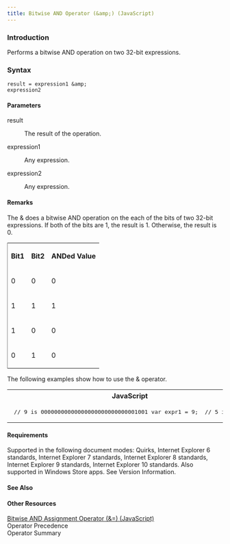 ```yaml
---
title: Bitwise AND Operator (&amp;) (JavaScript)
---
```


### Introduction 

 Performs a bitwise AND operation on two 32-bit expressions.

### Syntax 

```
result = expression1 &amp; 
expression2
```

#### Parameters 

<div id="sectionSection0" class="section" name="collapseableSection" style="" expanded="true">
  <dl class="authored">
    <dt>
      <span class="parameter" sdata="paramReference" xmlns:util="util">result</span>
    </dt>
    <dd>
      <p xmlns:util="util">
        The result of the operation.
      </p>
    </dd>
    <dt>
      <span class="parameter" sdata="paramReference" xmlns:util="util">expression1</span>
    </dt>
    <dd>
      <p xmlns:util="util">
        Any expression.
      </p>
    </dd>
    <dt>
      <span class="parameter" sdata="paramReference" xmlns:util="util">expression2</span>
    </dt>
    <dd>
      <p xmlns:util="util">
        Any expression.
      </p>
    </dd>
  </dl>
</div>

#### Remarks 

<div id="languageReferenceRemarksSection" class="section" name="collapseableSection" style="">
  <p xmlns:util="util">
    The <span sdata="langKeyword" value="&amp;"><span class="keyword">&amp;</span></span> does a bitwise AND operation on the each of the bits of two 32-bit expressions. If both of the bits are 1,
    the result is 1. Otherwise, the result is 0.
  </p>
  <div class="caption"></div>
  <div class="tableSection">
    <table width="50%" cellspacing="2" cellpadding="5" frame="lhs">
      <tr>
        <th>
          <p xmlns:util="util">
            Bit1
          </p>
        </th>
        <th>
          <p xmlns:util="util">
            Bit2
          </p>
        </th>
        <th>
          <p xmlns:util="util">
            ANDed Value
          </p>
        </th>
      </tr>
      <tr>
        <td>
          <p xmlns:util="util">
            0
          </p>
        </td>
        <td>
          <p xmlns:util="util">
            0
          </p>
        </td>
        <td>
          <p xmlns:util="util">
            0
          </p>
        </td>
      </tr>
      <tr>
        <td>
          <p xmlns:util="util">
            1
          </p>
        </td>
        <td>
          <p xmlns:util="util">
            1
          </p>
        </td>
        <td>
          <p xmlns:util="util">
            1
          </p>
        </td>
      </tr>
      <tr>
        <td>
          <p xmlns:util="util">
            1
          </p>
        </td>
        <td>
          <p xmlns:util="util">
            0
          </p>
        </td>
        <td>
          <p xmlns:util="util">
            0
          </p>
        </td>
      </tr>
      <tr>
        <td>
          <p xmlns:util="util">
            0
          </p>
        </td>
        <td>
          <p xmlns:util="util">
            1
          </p>
        </td>
        <td>
          <p xmlns:util="util">
            0
          </p>
        </td>
      </tr>
    </table>
  </div>
  <p xmlns:util="util">
    The following examples show how to use the <span sdata="langKeyword" value="&amp;"><span class="keyword">&amp;</span></span> operator.
  </p>
  <div class="code">
    <table width="100%" cellspacing="0" cellpadding="0">
      <tr>
        <th>
          JavaScript&nbsp;
        </th>
        <th>
          <span class="copyCode" onclick="CopyCode(this)" onkeypress="CopyCode_CheckKey(this, event)" onmouseover="ChangeCopyCodeIcon(this)" onmouseout="ChangeCopyCodeIcon(this)" tabindex=
          "0"><img class="copyCodeImage" name="ccImage" align="absmiddle" alt="Copy image" title="Copy image" src="../icons/copycode.gif" />Copy Code</span>
        </th>
      </tr>
      <tr>
        <td colspan="2">
          <pre>
 // 9 is 00000000000000000000000000001001 var expr1 = 9;  // 5 is 00000000000000000000000000000101 var expr2 = 5;  // 1 is 00000000000000000000000000000001 var result = expr1 &amp; expr2;  document.write(result); // Output: 1 
</pre>
        </td>
      </tr>
    </table>
  </div>
  <p xmlns:util="util"></p>
</div>

#### Requirements 

<div id="requirementsTitleSection" class="section" name="collapseableSection" style="">
  <p xmlns:util="util"></p>
  <p>
    Supported in the following document modes: Quirks, Internet Explorer 6 standards, Internet Explorer 7 standards, Internet Explorer 8 standards, Internet Explorer 9 standards, Internet Explorer 10
    standards. Also supported in Windows Store apps. See Version Information.
  </p>
</div>

#### See Also 

<div id="seeAlsoSection" class="section" name="collapseableSection" style="">
  <h4 class="subHeading">
    Other Resources
  </h4>
  <div class="seeAlsoStyle">
    <span sdata="link" xmlns:util="util"><a href="e7e2eabb-4fc1-4fdc-9dd8-1e6d715371fa.htm">Bitwise AND Assignment Operator (&amp;=) (JavaScript)</a></span>
  </div>
  <div class="seeAlsoStyle">
    <span sdata="link" xmlns:util="util">Operator Precedence</span>
  </div>
  <div class="seeAlsoStyle">
    <span sdata="link" xmlns:util="util">Operator Summary</span>
  </div>
</div>


